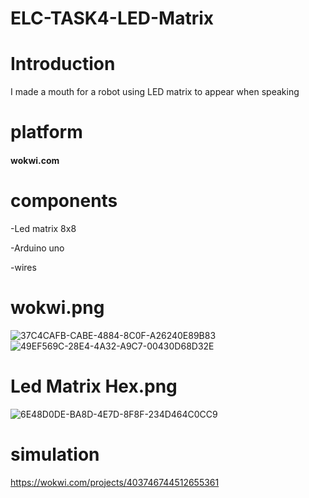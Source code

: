 # ELC-TASK4-LED-Matrix
# Introduction 
I made a mouth for a robot using LED matrix to appear when speaking
# platform 
#### wokwi.com
# components 
-Led matrix 8x8

-Arduino uno 

-wires
# wokwi.png
![37C4CAFB-CABE-4884-8C0F-A26240E89B83](https://github.com/user-attachments/assets/df22137e-5cdf-4902-b94e-8964562067c0)
![49EF569C-28E4-4A32-A9C7-00430D68D32E](https://github.com/user-attachments/assets/6c789dfc-9ba2-477c-af2f-c71fcc24d21a)
# Led Matrix Hex.png
![6E48D0DE-BA8D-4E7D-8F8F-234D464C0CC9](https://github.com/user-attachments/assets/86009ea1-3a60-419e-8a24-8e4e3c974921)
# simulation 
https://wokwi.com/projects/403746744512655361
